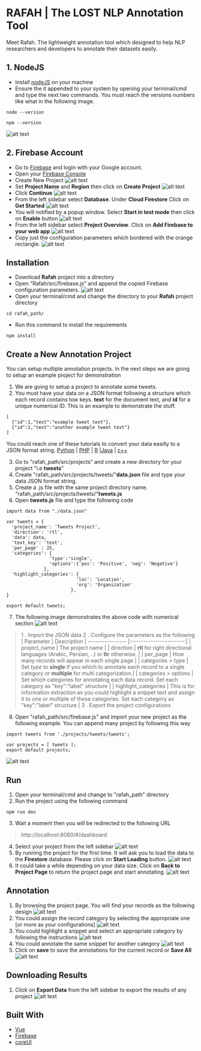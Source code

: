 # RAFAH | The LOST NLP Annotation Tool

Meet Rafah. The lightweight annotation tool which designed to help NLP researchers and developers to annotate their datasets easily.

## 1. NodeJS
* Install [nodeJS](https://nodejs.org/en/) on your machine
* Ensure the it appended to your system by opening your terminal/cmd and type the next two commands. You must reach the versions numbers like what in the following image.
```
node --version
```
```
npm --version
```
![alt text](8.jpg)

## 2. Firebase Account
* Go to [Firebase](https://firebase.google.com/) and login with your Google account.
* Open your [Firebase Console](https://console.firebase.google.com/u/0/)
* Create New Project
![alt text](1.jpg)
* Set **Project Name** and **Region** then click on **Create Project**
![alt text](2.jpg)
* Click **Continue**
![alt text](3.jpg)
* From the left sidebar select **Database**. Under **Cloud Firestore** Click on **Get Started**
![alt text](4.jpg)
* You will notified by a popup window. Select **Start in test mode** then click on **Enable** button
![alt text](5.jpg)
* From the left sidebar select **Project Overview**. Click on **Add Firebase to your web app**
![alt text](6.jpg)
* Copy just the configuration parameters which bordered with the orange rectangle.
![alt text](7.jpg)


## Installation
* Download **Rafah** project into a directory
* Open "Rafah/src/firebase.js" and append the copied Firebase configuration parameters.
![alt text](9.jpg)
* Open your terminal/cmd and change the directory to your **Rafah** project directory
```
cd rafah_path/
```
* Run this command to install the requirements
```
npm install
```

## Create a New Annotation Project
You can setup multiple annotation projects. In the next steps we are going to setup an example project for demonstration

1. We are going to setup a project to annotate some tweets.
2. You must have your data on a JSON format following a structure which each record contains tow keys. **text** for the document text, and **id** for a unique numerical ID. This is an example to demonstrate the stuff.
```
[
  {"id":1,"text":"example tweet text"},
  {"id":2,"text":"another example tweet text"}
]
```
You could reach one of these tutorials to convert your data easilly to a JSON format string.
[Python](http://developer.rhino3d.com/guides/rhinopython/python-xml-json/) | [PHP](https://www.electrictoolbox.com/php-encode-array-json/) | [R](https://cran.r-project.org/web/packages/jsonlite/vignettes/json-aaquickstart.html) |[Java](http://www.appsdeveloperblog.com/java-into-json-json-into-java-all-possible-examples/) | [c++](https://github.com/nlohmann/json)

3. Go to "rafah_path/src/projects" and create a new directory for your project "i.e **tweets**"
4. Create "rafah_path/src/projects/tweets/"**data.json** file and type your data JSON format string.
5. Create a .js file with the same project directory name. "rafah_path/src/projects/tweets/"**tweets.js**
6. Open **tweets.js** file and type the following code
```
import data from "./data.json"

var tweets = {
  'project_name': 'Tweets Project',
  'direction': 'rtl',
  'data': data,
  'text_key': 'text',
  'per_page' : 25,
  'categories': {
                'type':'single',
                'options':{'pos': 'Positive', 'neg': 'Negative'}
              },
  'highlight_categories': {
                          'loc': 'Location',
                          'org': 'Organization'
                        },
}

export default tweets;

```
7. The following image demonstrates the above code with numerical section
![alt text](10.jpg)

> 1 . Import the JSON data
> 2 . Configure the parameters as the following
| Parameter        | Description
| ---------------- |:----------------------:|
| project_name     | The project name |
| direction     | **rtl** for right directional languages (Arabic, Persian, ..) or **ltr** otherwise. |
| per_page     | How many records will appear in each single page |
| categories > type     | Set *type* to **single** if you which to annotate each record to a single category or **multiple** for multi categorization.|
| categories > options     | Set which categories for annotating each data record. Set each category as "key":"label" structure  |
| highlight_categories  | This is for information extraction as you could highlight a snippet text and assign it to one or multiple of these categories. Set each category as "key":"label" structure  |
> 3 . Export the project configurations
8. Open "rafah_path/src/firebase.js" and import your new project as the following example. You can append many project by following this way
```
import tweets from './projects/tweets/tweets';

var projects = [ tweets ];
export default projects;
```
![alt text](11.jpg)

## Run
1. Open your terminal/cmd and change to "rafah_path" directory
2. Run the project using the following command
```
npm run dev
```
3. Wait a moment then you will be redirected to the following URL
> http://localhost:8080/#/dashboard
4. Select your project from the left sidebar
![alt text](12.jpg)
5. By running the project for the first time. It will ask you to load the data to the **Firestore** database. Please click on **Start Loading** button.
![alt text](13.jpg)
6. It could take a while depending on your data size. Click on **Back to Project Page** to return the project page and start annotating.
![alt text](14.jpg)

## Annotation
1. By browsing the project page. You will find your records as the following design
![alt text](15.jpg)
2. You could assign the record category by selecting the appropriate one [or more as your configurations]
![alt text](16.jpg)
3. You could highlight a snippet and select an appropriate category by following the instructions
![alt text](17.jpg)
4. You could annotate the same snippet for another category
![alt text](18.jpg)
5. Click on **save** to save the annotations for the current record or **Save All**
![alt text](19.jpg)

## Downloading Results
1. Click on **Export Data** from the left sidebar to export the results of any project
![alt text](20.jpg)

## Built With
* [Vue](https://github.com/vuejs/vue)
* [Firebase](https://firebase.google.com/)
* [coreUI](https://github.com/mrholek/CoreUI-Vue)
